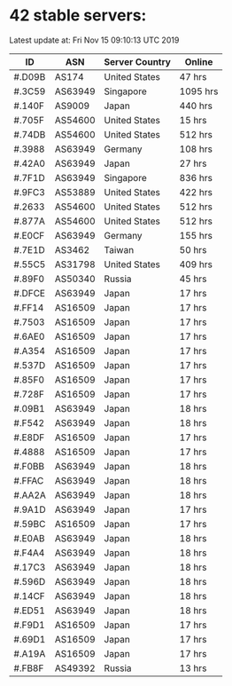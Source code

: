 # 42 stable servers:

Latest update at: Fri Nov 15 09:10:13 UTC 2019

| ID | ASN | Server Country | Online |
| -- | --- | -------------- | ------ |
| #.D09B | AS174 | United States | 47 hrs |
| #.3C59 | AS63949 | Singapore | 1095 hrs |
| #.140F | AS9009 | Japan | 440 hrs |
| #.705F | AS54600 | United States | 15 hrs |
| #.74DB | AS54600 | United States | 512 hrs |
| #.3988 | AS63949 | Germany | 108 hrs |
| #.42A0 | AS63949 | Japan | 27 hrs |
| #.7F1D | AS63949 | Singapore | 836 hrs |
| #.9FC3 | AS53889 | United States | 422 hrs |
| #.2633 | AS54600 | United States | 512 hrs |
| #.877A | AS54600 | United States | 512 hrs |
| #.E0CF | AS63949 | Germany | 155 hrs |
| #.7E1D | AS3462 | Taiwan | 50 hrs |
| #.55C5 | AS31798 | United States | 409 hrs |
| #.89F0 | AS50340 | Russia | 45 hrs |
| #.DFCE | AS63949 | Japan | 17 hrs |
| #.FF14 | AS16509 | Japan | 17 hrs |
| #.7503 | AS16509 | Japan | 17 hrs |
| #.6AE0 | AS16509 | Japan | 17 hrs |
| #.A354 | AS16509 | Japan | 17 hrs |
| #.537D | AS16509 | Japan | 17 hrs |
| #.85F0 | AS16509 | Japan | 17 hrs |
| #.728F | AS16509 | Japan | 17 hrs |
| #.09B1 | AS63949 | Japan | 18 hrs |
| #.F542 | AS63949 | Japan | 18 hrs |
| #.E8DF | AS16509 | Japan | 17 hrs |
| #.4888 | AS16509 | Japan | 17 hrs |
| #.F0BB | AS63949 | Japan | 18 hrs |
| #.FFAC | AS63949 | Japan | 18 hrs |
| #.AA2A | AS63949 | Japan | 18 hrs |
| #.9A1D | AS63949 | Japan | 17 hrs |
| #.59BC | AS16509 | Japan | 17 hrs |
| #.E0AB | AS63949 | Japan | 18 hrs |
| #.F4A4 | AS63949 | Japan | 18 hrs |
| #.17C3 | AS63949 | Japan | 18 hrs |
| #.596D | AS63949 | Japan | 18 hrs |
| #.14CF | AS63949 | Japan | 18 hrs |
| #.ED51 | AS63949 | Japan | 18 hrs |
| #.F9D1 | AS16509 | Japan | 17 hrs |
| #.69D1 | AS16509 | Japan | 17 hrs |
| #.A19A | AS16509 | Japan | 17 hrs |
| #.FB8F | AS49392 | Russia | 13 hrs |

